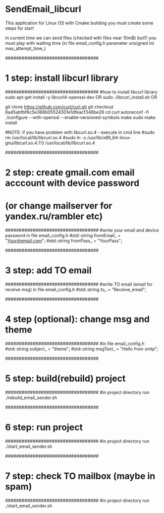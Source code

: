 # SendEmail_libcurl

This application for Linux OS with Cmake building
you must create some steps for start

in current time we can send files (checked with files near 10mB) but!!!
you must play with waiting time (in file email_config.h parameter unsigned int max_attempt_time_)

##################################
# 1 step: install libcurl library
##################################
#how to install libcurl library
sudo apt-get install -y libcurl4-openssl-dev OR sudo ./libcurl_install.sh OR

git clone https://github.com/curl/curl.git
git checkout 6a45abfbf6c5e366b05524301e1dfeacf348be26
cd curl
autoreconf -fi
./configure --with-openssl --enable-versioned-symbols
make
sudo make install

#NOTE: if you have problem with libcurl.so.4 - execute in cmd line
#sudo rm /usr/local/lib/libcurl.so.4
#sudo ln -s /usr/lib/x86_64-linux-gnu/libcurl.so.4.7.0 /usr/local/lib/libcurl.so.4

##################################
# 2 step: create gmail.com email acccount with device password 
# (or change mailserver for yandex.ru/rambler etc)
##################################
#write your email and device password in file  email_config.h
#std::string fromEmail_ = "Your@gmail.com";
#std::string fromPass_ = "YourPass"; 


##################################
# 3 step: add TO email
##################################
#write TO email (email for receive msg) in file  email_config.h
#std::string to_ = "Receive_email";

##################################
# 4 step (optional): change msg and theme
##################################
#in file  email_config.h
#std::string subject_ = "theme";
#std::string msgText_ = "Hello from smtp";


##################################
# 5 step: build(rebuild) project
##################################
#in project directory run
./rebuild_email_sender.sh 

##################################
# 6 step: run project
##################################
#in project directory run
./start_email_sender.sh

##################################
# 7 step: check TO mailbox (maybe in spam)
##################################
#in project directory run
./start_email_sender.sh
